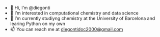 - 👋 Hi, I’m @diegonti
- 👀 I’m interested in computational chemistry and data science
- 🌱 I’m currently studiyng chemistry at the University of Barcelona and learing Python on my own
- 📫 You can reach me at diegontidoc2000@gmail.com

<!---
diegonti/diegonti is a ✨ special ✨ repository because its `README.md` (this file) appears on your GitHub profile.
You can click the Preview link to take a look at your changes.
--->
